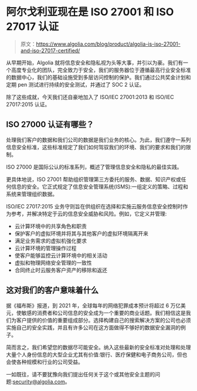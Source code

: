# 阿尔戈利亚现在是 ISO 27001 和 ISO 27017 认证

> 原文：<https://www.algolia.com/blog/product/algolia-is-iso-27001-and-iso-27017-certified/>

从早期开始，Algolia 就将信息安全和隐私视为头等大事，并引以为豪。我们有一个高度专业化的团队，完全致力于安全，我们的服务器位于遵循最高行业安全标准的数据中心，我们的基础设施受到多层访问控制的保护。我们通过公共奖金计划和定期 pen 测试进行持续的安全测试，并通过了 SOC 2 认证。

除了这些成就，今天我们还自豪地加入了 ISO/IEC 27001:2013 和 ISO/IEC 27017:2015 认证。

## [](#what-are-iso-27000-certifications)ISO 27000 认证有哪些？

处理我们客户的数据和我们公司的数据是我们业务的核心。为此，我们遵守一系列信息安全标准，这些标准规定了我们如何驾驭我们的环境、我们的要求和我们的限制。

ISO 27000 是国际公认的标准系列，概述了管理信息安全和隐私的最佳实践。

更具体地说，ISO 27001 帮助组织管理第三方委托的服务、数据、知识产权或任何信息的安全。它正式规定了信息安全管理系统(ISMS):一组定义的策略、过程和系统来管理组织数据。

ISO/IEC 27017:2015 业务守则旨在供组织在选择和实施云服务信息安全控制时作为参考，并解决特定于云的信息安全威胁和风险。例如，它定义并管理:

*   云计算环境中的共享角色和职责
*   保护客户的虚拟环境并将其与其他客户的虚拟环境隔离开来
*   满足业务需求的虚拟机强化要求
*   云计算环境的管理操作过程
*   使客户能够监控云计算环境中的相关活动
*   虚拟和物理网络安全管理的一致性
*   合同终止时云服务客户资产的移除和返还

## [](#what-this-means-for-our-customers)这对我们的客户意味着什么

据《福布斯》报道，到 2021 年，全球每年的网络犯罪成本预计将超过 6 万亿美元，使敏感的消费者和公司信息的安全成为一个重要的商业话题。我们相信这是我们为客户提供的价值的重要组成部分。选择构建自己的搜索解决方案的公司也必须实施自己的安全实践，并且有许多公司在这方面做得不够好的数据安全漏洞的例子。

简而言之，我们希望您的数据尽可能安全。纳入这些最新的安全标准对处理和处理大量个人身份信息的大型企业尤其有价值:银行、医疗保健和电子商务公司，但也会使各种规模和行业的公司受益。

一如既往，请不要犹豫向我们提出任何关于这个或其他安全主题的问题:[security@algolia.com](mailto:security@algolia.com)。